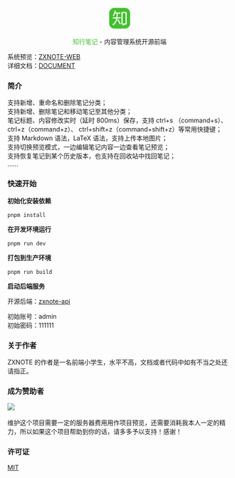 <p align="center">
  <img src="./src/assets/images/logo.png" width="50px" />
</p>

<p align="center">
  <span style="color: #42c02e">知行笔记</span> - 内容管理系统开源前端
</p>

系统预览：[ZXNOTE-WEB](https://zxctb.top:9090/notebook)  
详细文档：[DOCUMENT](./test.numbers)  

### 简介
  
支持新增、重命名和删除笔记分类；  
支持新增、删除笔记和移动笔记至其他分类；  
笔记标题、内容修改实时（延时 800ms）保存，支持 ctrl+s （command+s）、ctrl+z（command+z）、 ctrl+shift+z（command+shift+z）等常用快捷键；  
支持 Markdown 语法，LaTeX 语法，支持上传本地图片；  
支持切换预览模式，一边编辑笔记内容一边查看笔记预览；  
支持恢复笔记到某个历史版本，也支持在回收站中找回笔记；    
……

### 快速开始

**初始化安装依赖**

```
pnpm install
```

**在开发环境运行**

```
pnpm run dev
```

**打包到生产环境**

```
pnpm run build
```

**启动后端服务**  

开源后端：[zxnote-api](https://github.com/xtthaop/zxnote-api)  

初始账号：admin  
初始密码：111111

### 关于作者
ZXNOTE 的作者是一名前端小学生，水平不高，文档或者代码中如有不当之处还请指正。

### 成为赞助者
<img src="https://github.com/xtthaop/image-lib/blob/master/comodo-admin/sponsor.png?raw=true" width="300px" />

维护这个项目需要一定的服务器费用用作项目预览，还需要消耗我本人一定的精力，所以如果这个项目帮助到你的话，请多多予以支持！感谢！

### 许可证
[MIT](https://github.com/xtthaop/comodo-admin-web/blob/main/LICENSE.md)